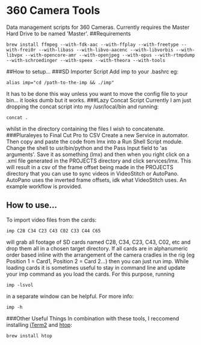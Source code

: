 # 360 Camera Tools
Data management scripts for 360 Cameras. Currently requires the Master Hard Drive to be named 'Master'.
##Requirements

    brew install ffmpeg --with-fdk-aac --with-ffplay --with-freetype --with-frei0r --with-libass --with-libvo-aacenc --with-libvorbis --with-libvpx --with-opencore-amr --with-openjpeg --with-opus --with-rtmpdump --with-schroedinger --with-speex --with-theora --with-tools

##How to setup...
###SD Importer Script
Add imp to your .bashrc eg:

    alias imp="cd /path-to-the-imp && ./imp"
It has to be done this way unless you want to move the config file to your bin... it looks dumb but it works.
###Lazy Concat Script
Currently I am just dropping the concat script into my /usr/local/bin and running:

    concat .
whilst in the directory containing the files I wish to concatenate.
###Pluraleyes to Final Cut Pro to CSV
Create a new Service in automator. Then copy and paste the code from lmx into a Run Shell Script module. Change the shell to usr/bin/python and the Pass Input field to 'as arguments'. Save it as something (lmx) and then when you right click on a .xml file generated in the PROJECTS directory and click services/lmx. This will result in a csv of the frame offset being made in the PROJECTS directory that you can use to sync videos in VideoStitch or AutoPano. AutoPano uses the inverted frame offsets, idk what VideoStitch uses. An example workflow is provided.
## How to use...
To import video files from the cards:

    imp C28 C34 C23 C43 C02 C33 C44 C65
will grab all footage of SD cards named C28, C34, C23, C43, C02, etc and drop them all in a chosen target directory. If all cards are in alphanumeric order based inline with the arrangement of the camera cradles in the rig (eg Position 1 = Card1, Position 2 = Card 2...) then you can just run imp. While loading cards it is sometimes useful to stay in command line and update your imp command as you load the cards. For this purpose, running

    imp -lsvol
in a separate window can be helpful.
For more info:

    imp -h
###Other Useful Things
In combination with these tools, I reccomend installing [iTerm2](https://www.iterm2.com/) and [htop](http://hisham.hm/htop/):

    brew install htop
